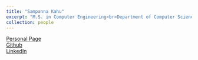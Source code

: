 ```yaml
---
title: "Sampanna Kahu"
excerpt: "M.S. in Computer Engineering<br>Department of Computer Science<br>Virginia Polytechnic Institute And State University<br>Research Interest: Figure extraction from scanned ETDs using Deep Learning<br><img src='/images/sampanna-kahu.png'>"
collection: people
---
```

<a href="https://sampannakahu.github.io">Personal Page</a><br>
<a href="https://github.com/SampannaKahu">Github</a><br>
<a href="https://www.linkedin.com/in/sampyash">LinkedIn</a><br>